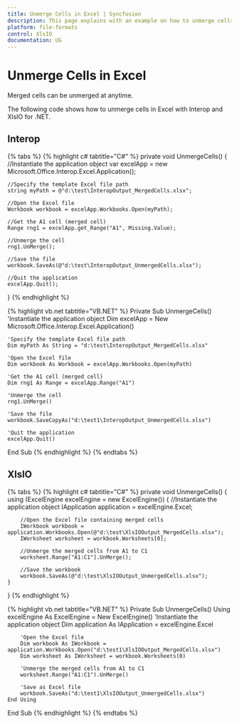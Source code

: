 ```yaml
---
title: Unmerge Cells in Excel | Syncfusion
description: This page explains with an example on how to unmerge cells in Excel using Interop and Essential XlsIO.
platform: file-formats
control: XlsIO
documentation: UG
---
```


# Unmerge Cells in Excel

Merged cells can be unmerged at anytime.

The following code shows how to unmerge cells in Excel with Interop and XlsIO for .NET.

## Interop

{% tabs %}
{% highlight c# tabtitle="C#" %}
private void UnmergeCells()
{
    //Instantiate the application object
    var excelApp = new Microsoft.Office.Interop.Excel.Application();

    //Specify the template Excel file path
    string myPath = @"d:\test\InteropOutput_MergedCells.xlsx";

    //Open the Excel file
    Workbook workbook = excelApp.Workbooks.Open(myPath);

    //Get the A1 cell (merged cell)
    Range rng1 = excelApp.get_Range("A1", Missing.Value);

    //Unmerge the cell
    rng1.UnMerge();

    //Save the file
    workbook.SaveAs(@"d:\test\InteropOutput_UnmergedCells.xlsx");

    //Quit the application
    excelApp.Quit();
}
{% endhighlight %}

{% highlight vb.net tabtitle="VB.NET" %}
Private Sub UnmergeCells()
    'Instantiate the application object
    Dim excelApp = New Microsoft.Office.Interop.Excel.Application()

    'Specify the template Excel file path
    Dim myPath As String = "d:\test\InteropOutput_MergedCells.xlsx"

    'Open the Excel file
    Dim workbook As Workbook = excelApp.Workbooks.Open(myPath)

    'Get the A1 cell (merged cell)
    Dim rng1 As Range = excelApp.Range("A1")

    'Unmerge the cell
    rng1.UnMerge()

    'Save the file
    workbook.SaveCopyAs("d:\test1\InteropOutput_UnmergedCells.xlsx")

    'Quit the application
    excelApp.Quit()
End Sub
{% endhighlight %}
{% endtabs %}

## XlsIO

{% tabs %}
{% highlight c# tabtitle="C#" %}
private void UnmergeCells()
{
    using (ExcelEngine excelEngine = new ExcelEngine())
    {
        //Instantiate the application object
        IApplication application = excelEngine.Excel;

        //Open the Excel file containing merged cells
        IWorkbook workbook = application.Workbooks.Open(@"d:\test\XlsIOOutput_MergedCells.xlsx");
        IWorksheet worksheet = workbook.Worksheets[0];

        //Unmerge the merged cells from A1 to C1
        worksheet.Range["A1:C1"].UnMerge();

        //Save the workbook
        workbook.SaveAs(@"d:\test\XlsIOOutput_UnmergedCells.xlsx");
    }
}
{% endhighlight %}

{% highlight vb.net tabtitle="VB.NET" %}
Private Sub UnmergeCells()
    Using excelEngine As ExcelEngine = New ExcelEngine()
        'Instantiate the application object
        Dim application As IApplication = excelEngine.Excel

        'Open the Excel file
        Dim workbook As IWorkbook = application.Workbooks.Open("d:\test1\XlsIOOutput_MergedCells.xlsx")
        Dim worksheet As IWorksheet = workbook.Worksheets(0)

        'Unmerge the merged cells from A1 to C1
        worksheet.Range("A1:C1").UnMerge()

        'Save as Excel file
        workbook.SaveAs("d:\test1\XlsIOOutput_UnmergedCells.xlsx")
    End Using
End Sub
{% endhighlight %}
{% endtabs %}
